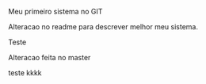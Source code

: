 Meu primeiro sistema no GIT

Alteracao no readme para descrever melhor meu sistema.

Teste

Alteracao feita no master

teste kkkk
